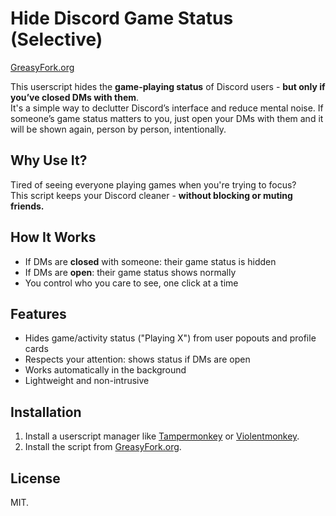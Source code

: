 # Hide Discord Game Status (Selective)

[GreasyFork.org](https://greasyfork.org/scripts/534197-hide-discord-game-status-selective)

This userscript hides the **game-playing status** of Discord users - **but only if you’ve closed DMs with them**.<br>
It's a simple way to declutter Discord’s interface and reduce mental noise. If someone’s game status matters to you, just open your DMs with them and it will be shown again, person by person, intentionally.

## Why Use It?

Tired of seeing everyone playing games when you're trying to focus?  
This script keeps your Discord cleaner - **without blocking or muting friends.**

## How It Works

- If DMs are **closed** with someone: their game status is hidden
- If DMs are **open**: their game status shows normally
- You control who you care to see, one click at a time

## Features

- Hides game/activity status ("Playing X") from user popouts and profile cards
- Respects your attention: shows status if DMs are open
- Works automatically in the background
- Lightweight and non-intrusive

## Installation

1. Install a userscript manager like [Tampermonkey](https://tampermonkey.net/) or [Violentmonkey](https://violentmonkey.github.io/).
2. Install the script from [GreasyFork.org](https://greasyfork.org/scripts/534197-hide-discord-game-status-selective).

## License

MIT.
